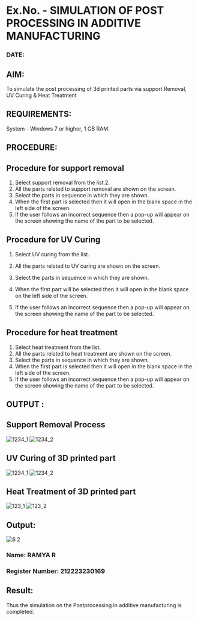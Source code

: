 # Ex.No.  - SIMULATION OF POST PROCESSING IN ADDITIVE MANUFACTURING
### DATE: 
## AIM: 
To simulate the post processing of 3d printed parts via support Removal, UV Curing & Heat Treatment
## REQUIREMENTS:
System - Windows 7 or higher, 1 GB RAM.

## PROCEDURE:
## Procedure for support removal
1.	 Select support removal from the list.2.
2.	 All the parts related to support removal are shown on the screen.
3.   Select the parts in sequence in which they are shown.	
4.	 When the first part is selected then it will open in the blank space in the left side of the screen.	
5.	If the user follows an incorrect sequence then a pop-up will appear on the screen showing the name of the part to be selected.

## Procedure for UV Curing
1.	Select UV curing from the list.

2.	All the parts related to UV curing are shown on the screen.

3.	Select the parts in sequence in which they are shown.

4.	When the first part will be selected then it will open in the blank space on the left side of the screen.

5.	If the user follows an incorrect sequence then a pop-up will appear on the screen showing the name of the part to be selected.

## Procedure for heat treatment
1.	Select heat treatment from the list.	
2.	All the parts related to heat treatment are shown on the screen.	
3.	Select the parts in sequence in which they are shown.	
4.	When the first part is selected then it will open in the blank space in the left side of the screen.	
5.	If the user follows an incorrect sequence then a pop-up will appear on the screen showing the name of the part to be selected.

## OUTPUT :

## Support Removal Process
![1234_1](https://github.com/Sellakumar1987/Ex.No.9---SIMULATION-OF-POST--PROCESSING-IN-ADDITIVE-MANUFACTURING/assets/113594316/772fb2a3-62b2-4654-8777-d06c89da300e)
![1234_2](https://github.com/Sellakumar1987/Ex.No.9---SIMULATION-OF-POST--PROCESSING-IN-ADDITIVE-MANUFACTURING/assets/113594316/54ddd8f1-cf4e-4812-9573-129f16839b59)

## UV Curing of 3D printed part
![1234_1](https://github.com/Sellakumar1987/Ex.No.9---SIMULATION-OF-POST--PROCESSING-IN-ADDITIVE-MANUFACTURING/assets/113594316/b8aaa899-f319-4192-9dd7-126717137bfd)
![1234_2](https://github.com/Sellakumar1987/Ex.No.9---SIMULATION-OF-POST--PROCESSING-IN-ADDITIVE-MANUFACTURING/assets/113594316/5fa69c3d-4e61-4226-b2ad-b0765c0cd498)

## Heat Treatment of 3D printed part
![123_1](https://github.com/Sellakumar1987/Ex.No.9---SIMULATION-OF-POST--PROCESSING-IN-ADDITIVE-MANUFACTURING/assets/113594316/22c2fbe1-2159-46bf-b6aa-d7704484aa8a)
![123_2](https://github.com/Sellakumar1987/Ex.No.9---SIMULATION-OF-POST--PROCESSING-IN-ADDITIVE-MANUFACTURING/assets/113594316/2801d001-e6cd-4b6c-9d5f-712067d3bc3c)

## Output:
![6 2](https://github.com/ramya23000505/Ex.No.9---SIMULATION-OF-POST--PROCESSING-IN-ADDITIVE-MANUFACTURING/assets/149370791/7bd76aad-17a3-48bf-8a00-89d0ec139458)

### Name: RAMYA R
### Register Number: 212223230169

## Result: 
Thus the simulation on the Postprocessing in additive manufacturing is completed.
